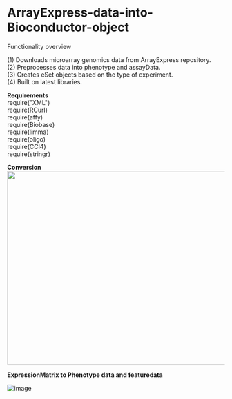 # ArrayExpress-data-into-Bioconductor-object

Functionality overview

(1) Downloads microarray genomics data from ArrayExpress repository.  
(2) Preprocesses data into phenotype and assayData.  
(3) Creates eSet objects based on the type of experiment.  
(4) Built on latest libraries.

**Requirements**  
require("XML")  
require(RCurl)  
require(affy)  
require(Biobase)  
require(limma)  
require(oligo)  
require(CCl4)  
require(stringr)  


**Conversion**  
<img src="https://user-images.githubusercontent.com/37441690/113650737-59342e80-96ae-11eb-8df5-2ea001edd123.png" width="800" height="450">


**ExpressionMatrix to Phenotype data and featuredata**

![image](https://user-images.githubusercontent.com/37441690/113650871-95678f00-96ae-11eb-91d9-733f7ca5df19.png)
